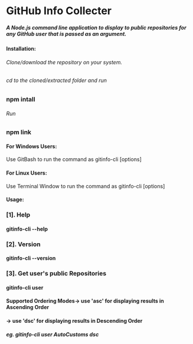 # GitHub Info Collecter

##### A Node.js command line application to display to public repositories for any GitHub user that is passed as an argument.

#### Installation: 
###### Clone/download the repository on your system. 
###### cd to the cloned/extracted folder and run 
### npm intall 

###### Run 
### npm link

#### For Windows Users:
Use GitBash to run the command as
gitinfo-cli [options]

#### For Linux Users:
Use Terminal Window to run the command as
gitinfo-cli [options]

#### Usage:

### [1]. Help
#### gitinfo-cli --help

### [2]. Version
#### gitinfo-cli --version

### [3]. Get user's public Repositories
#### gitinfo-cli user <username> <ordering-mode>

#### Supported Ordering Modes-> use 'asc' for displaying results in Ascending Order
####                         -> use 'dsc' for displaying results in Descending Order


##### eg. gitinfo-cli user AutoCustoms dsc
